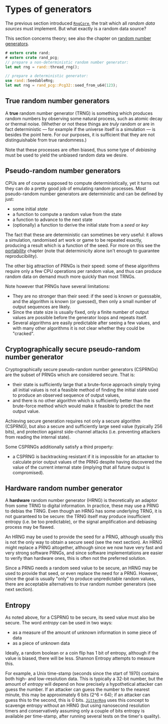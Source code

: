 # Types of generators

The previous section introduced [`RngCore`], the trait which all *random data
sources* must implement. But what exactly is a random data source?

This section concerns theory; see also the chapter on
[random number generators](guide-rngs.md).

```rust
# extern crate rand;
# extern crate rand_pcg;
// prepare a non-deterministic random number generator:
let mut rng = rand::thread_rng();

// prepare a deterministic generator:
use rand::SeedableRng;
let mut rng = rand_pcg::Pcg32::seed_from_u64(123);
```

## True random number generators

A **true** random number generator (TRNG) is something which produces random
numbers by observing some natural process, such as atomic decay or thermal noise.
(Whether or not these things are *truly* random or are in fact deterministic —
for example if the universe itself is a simulation — is besides the point here.
For our purposes, it is sufficient that they are not distinguishable from true
randomness.)

Note that these processes are often biased, thus some type of *debiasing* must
be used to yield the unbiased random data we desire.

## Pseudo-random number generators

CPUs are of course supposed to compute deterministically, yet it turns out they
can do a pretty good job of emulating random processes. Most pseudo-random
number generators are deterministic and can be defined by just:

-   some initial *state*
-   a function to compute a random value from the state
-   a function to advance to the next state
-   (optionally) a function to derive the initial state from a *seed* or *key*

The fact that these are deterministic can sometimes be very useful: it allows a
simulation, randomised art work or game to be repeated exactly, producing a
result which is a function of the seed. For more on this see the
[portability](portability.md) chapter (note that determinicity alone isn't
enough to guarantee reproducibility).

The other big attraction of PRNGs is their speed: some of these algorithms
require only a few CPU operations per random value, and thus can produce
random data on demand much more quickly than most TRNGs.

Note however that PRNGs have several limitations:

-   They are no stronger than their seed: if the seed is known or guessable,
    and the algorithm is known (or guessed), then only a small number of output
    sequences are likely.
-   Since the state size is usually fixed, only a finite number of output values
    are possible before the generator loops and repeats itself.
-   Several algorithms are easily predictable after seeing a few values, and
    with many other algorithms it is not clear whether they could be "cracked".

## Cryptographically secure pseudo-random number generator

Cryptographically secure pseudo-random number generators (CSPRNGs) are the
subset of PRNGs which are considered secure. That is:

-   their state is sufficiently large that a brute-force approach simply trying
    all initial values is not a feasible method of finding the initial state
    used to produce an observed sequence of output values,
-   and there is no other algorithm which is sufficiently better than the
    brute-force method which would make it feasible to predict the next output
    value.

Achieving secure generation requires not only a secure algorithm (CSPRNG), but
also a secure and sufficiently large seed value (typically 256 bits), and
protection against side-channel attacks (i.e. preventing attackers from reading
the internal state).

Some CSPRNGs additionally satisfy a third property:

-   a CSPRNG is backtracking resistant if it is impossible for an attacker to
    calculate prior output values of the PRNG despite having discovered the
    value of the current internal state (implying that all future output is
    compromised).

## Hardware random number generator

A **hardware** random number generator (HRNG) is theoretically an adaptor from
some TRNG to digital information. In practice, these may use a PRNG to debias
the TRNG. Even though an HRNG has some underlying TRNG, it is not guaranteed to
be secure: the TRNG itself may produce insufficient entropy (i.e. be too
predictable), or the signal amplification and debiasing process may be flawed.

An HRNG may be used to provide the seed for a PRNG, although usually this is not
the only way to obtain a secure seed (see the next section). An HRNG might
replace a PRNG altogether, although since we now have very fast and very strong
software PRNGs, and since software implementations are easier to verify than
hardware ones, this is often not the preferred solution.

Since a PRNG needs a random seed value to be secure, an HRNG may be used to
provide that seed, or even replace the need for a PRNG. However, since the goal
is usually "only" to produce unpredictable random values, there are acceptable
alternatives to *true* random number generators (see next section).

## Entropy

As noted above, for a CSPRNG to be secure, its seed value must also be secure.
The word *entropy* can be used in two ways:

-   as a measure of the amount of unknown information in some piece of data
-   as a piece of unknown data

Ideally, a random boolean or a coin flip has 1 bit of entropy, although if the
value is biased, there will be less. Shannon Entropy attempts to measure this.

For example, a Unix time-stamp (seconds since the start of 1970) contains both
high- and low-resolution data. This is typically a 32-bit number, but the amount
of *entropy* will depend on how precisely a hypothetical attacker can guess the
number. If an attacker can guess the number to the nearest minute, this may be
approximately 6 bits (2^6 = 64); if an attacker can guess this to the second,
this is 0 bits. [`JitterRng`] uses this concept to scavenge entropy without an
HRNG (but using nanosecond resolution timers and conservatively assuming only a
couple of bits entropy is available per time-stamp, after running several tests
on the timer's quality).

[`RngCore`]: ../rand/rand_core/trait.RngCore.html
[`JitterRng`]: ../rand/rand/rngs/jitter/struct.JitterRng.html
